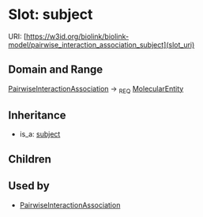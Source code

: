 # Slot: subject




URI: [https://w3id.org/biolink/biolink-model/pairwise_interaction_association_subject](slot_uri)
## Domain and Range

[PairwiseInteractionAssociation](PairwiseInteractionAssociation.md) ->  <sub>REQ</sub> [MolecularEntity](MolecularEntity.md)
## Inheritance

 *  is_a: [subject](subject.md)
## Children

## Used by

 * [PairwiseInteractionAssociation](PairwiseInteractionAssociation.md)
